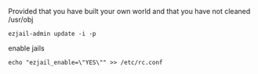 Provided that you have built your own world and that you have not cleaned /usr/obj

```
ezjail-admin update -i -p
```
enable jails

```
echo "ezjail_enable=\"YES\"" >> /etc/rc.conf
```
